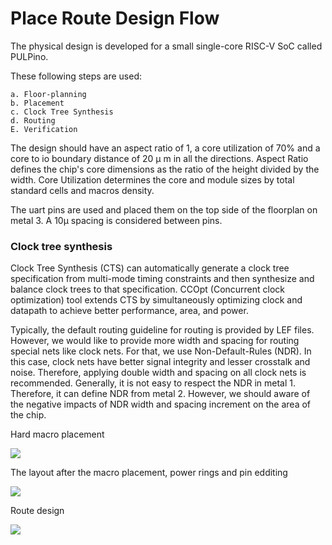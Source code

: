 # Place Route Design Flow

The physical design is developed for a small single-core RISC-V SoC called PULPino.

These following steps are used:

	a. Floor-planning
	b. Placement
	c. Clock Tree Synthesis
	d. Routing
	E. Verification
	
The design should have an aspect ratio of 1, a core utilization of 70% and a core to io boundary distance of 20 μ m in all the directions. Aspect Ratio defines the chip's core dimensions as the ratio of the height divided by the width. Core Utilization determines the core and module sizes by total standard cells and macros density.

The uart pins are used and placed them on the top side of the floorplan on metal 3. A 10μ spacing is considered between pins.


<h3> Clock tree synthesis </h3>

Clock Tree Synthesis (CTS) can automatically generate a clock tree specification from multi-mode timing constraints and then synthesize and balance clock trees to that specification. CCOpt (Concurrent clock optimization) tool extends CTS by simultaneously optimizing clock and datapath to achieve better performance, area, and power.

Typically, the default routing guideline for routing is provided by LEF files. However, we would like to provide more width and spacing for routing special nets like clock nets. For that, we use Non-Default-Rules (NDR). In this case, clock nets have better signal integrity and lesser crosstalk and noise. Therefore, applying double width and spacing on all clock nets is recommended. Generally, it is not easy to respect the NDR in metal 1. Therefore, it can define NDR from metal 2. However, we should aware of the negative impacts of NDR width and spacing increment on the area of the chip.

Hard macro placement

<img src="https://media.discordapp.net/attachments/999333909873557594/1120296512132489269/Bildschirmfoto_vom_2023-06-08_14-18-06.png?width=756&height=473" />

The layout after the macro placement, power rings and pin edditing

<img src="https://media.discordapp.net/attachments/999333909873557594/1120296513113952337/Bildschirmfoto_vom_2023-06-08_11-32-39.png?width=756&height=473" />

Route design

<img src="https://media.discordapp.net/attachments/999333909873557594/1120296511826296993/Bildschirmfoto_vom_2023-06-15_11-40-22.png?width=756&height=473" />















































